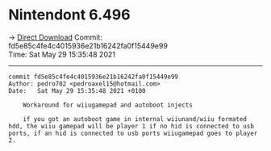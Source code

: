 # Nintendont 6.496
-> [Direct Download](./Nintendont.zip)
Commit: fd5e85c4fe4c4015936e21b16242fa0f15449e99  
Time: Sat May 29 15:35:48 2021   

-----

```
commit fd5e85c4fe4c4015936e21b16242fa0f15449e99
Author: pedro702 <pedroaxel15@hotmail.com>
Date:   Sat May 29 15:35:48 2021 +0100

    Workaround for wiiugamepad and autoboot injects
    
    if you got an autoboot game in internal wiiunand/wiiu formated hdd, the wiiu gamepad will be player 1 if no hid is connected to usb ports, if an hid is connected to usb ports wiiugamepad goes to player 2.
```

